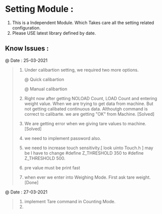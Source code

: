 

# Setting Module :

1. This is a Independent Module. Which Takes care all the setting related configuration. 
2. Please USE latest library defined by date.


## Know Issues :
@ Date : 25-03-2021 
    
 >   1. Under calibartion setting, we required two more options. 
>
>       @ Quick calibartion
> 
>       @ Manual calibartion
>
> 2. Right now after getting NOLOAD Count, LOAD Count and entering weight value. When we are trying to get data from machine. But not getting calibated continuous data.
> Althoutgh command is correct to calibarte. we are getting "OK" from Machine. [Solved]
> 
> 3. We are getting error when we giving tare values to machine. [Solved]
>
> 4. we need to implement password also.
> 5. we need to increase touch sensitivity.[  look uinto Touch.h ]
> may be I have to change #define Z_THRESHOLD 350 to #define Z_THRESHOLD 500.
> 
> 6. pre value must be print fast
> 7. when ever we enter into Weighing Mode. First ask tare weight.[Done]

@ Date : 27-03-2021 

> 1. implement Tare command in Counting Mode.
> 2. 
